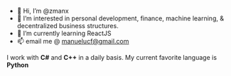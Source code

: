 - 👋 Hi, I’m @zmanx
- 👀 I’m interested in personal development, finance, machine learning, & decentralized business structures.
- 🌱 I’m currently learning ReactJS
- 📫 email me @ manuelucf@gmail.com

I work with **C#** and **C++** in a daily basis.
My current favorite language is **Python**

<!---
zmanx/zmanx is a ✨ special ✨ repository because its `README.md` (this file) appears on your GitHub profile.
You can click the Preview link to take a look at your changes.
--->
